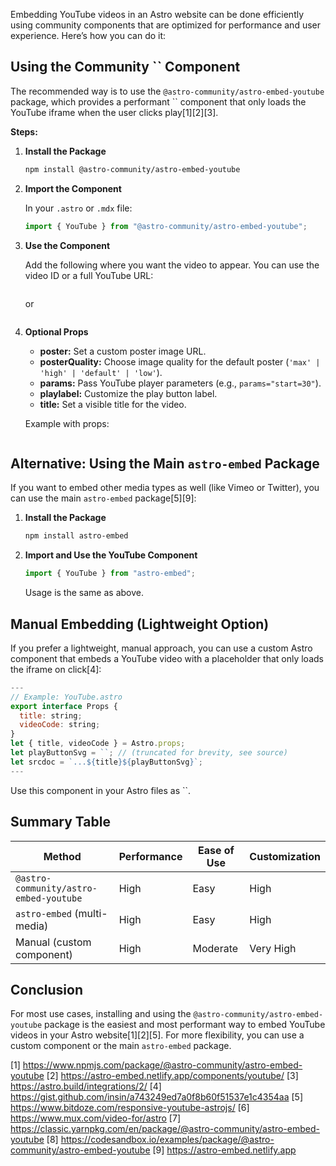 Embedding YouTube videos in an Astro website can be done efficiently using community components that are optimized for performance and user experience. Here’s how you can do it:

## Using the Community `` Component

The recommended way is to use the `@astro-community/astro-embed-youtube` package, which provides a performant `` component that only loads the YouTube iframe when the user clicks play[1][2][3].

**Steps:**

1. **Install the Package**

   ```bash
   npm install @astro-community/astro-embed-youtube
   ```

2. **Import the Component**

   In your `.astro` or `.mdx` file:

   ```js
   import { YouTube } from "@astro-community/astro-embed-youtube";
   ```

3. **Use the Component**

   Add the following where you want the video to appear. You can use the video ID or a full YouTube URL:

   ```jsx

   ```

   or

   ```jsx

   ```

4. **Optional Props**

   - **poster:** Set a custom poster image URL.
   - **posterQuality:** Choose image quality for the default poster (`'max' | 'high' | 'default' | 'low'`).
   - **params:** Pass YouTube player parameters (e.g., `params="start=30"`).
   - **playlabel:** Customize the play button label.
   - **title:** Set a visible title for the video.

   Example with props:

   ```jsx

   ```

## Alternative: Using the Main `astro-embed` Package

If you want to embed other media types as well (like Vimeo or Twitter), you can use the main `astro-embed` package[5][9]:

1. **Install the Package**

   ```bash
   npm install astro-embed
   ```

2. **Import and Use the YouTube Component**

   ```js
   import { YouTube } from "astro-embed";
   ```

   Usage is the same as above.

## Manual Embedding (Lightweight Option)

If you prefer a lightweight, manual approach, you can use a custom Astro component that embeds a YouTube video with a placeholder that only loads the iframe on click[4]:

```js
---
// Example: YouTube.astro
export interface Props {
  title: string;
  videoCode: string;
}
let { title, videoCode } = Astro.props;
let playButtonSvg = ``; // (truncated for brevity, see source)
let srcdoc = `...${title}${playButtonSvg}`;
---

```

Use this component in your Astro files as ``.

## Summary Table

| Method                                 | Performance | Ease of Use | Customization |
| -------------------------------------- | ----------- | ----------- | ------------- |
| `@astro-community/astro-embed-youtube` | High        | Easy        | High          |
| `astro-embed` (multi-media)            | High        | Easy        | High          |
| Manual (custom component)              | High        | Moderate    | Very High     |

## Conclusion

For most use cases, installing and using the `@astro-community/astro-embed-youtube` package is the easiest and most performant way to embed YouTube videos in your Astro website[1][2][5]. For more flexibility, you can use a custom component or the main `astro-embed` package.

[1] https://www.npmjs.com/package/@astro-community/astro-embed-youtube
[2] https://astro-embed.netlify.app/components/youtube/
[3] https://astro.build/integrations/2/
[4] https://gist.github.com/insin/a743249ed7a0f8b60f51537e1c4354aa
[5] https://www.bitdoze.com/responsive-youtube-astrojs/
[6] https://www.mux.com/video-for/astro
[7] https://classic.yarnpkg.com/en/package/@astro-community/astro-embed-youtube
[8] https://codesandbox.io/examples/package/@astro-community/astro-embed-youtube
[9] https://astro-embed.netlify.app
